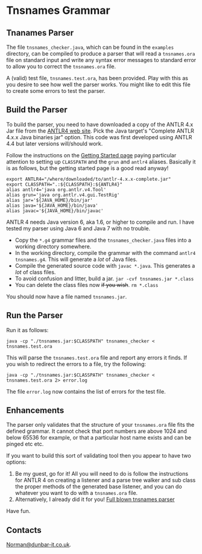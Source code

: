 # Tnsnames Grammar

## Tnanames Parser

The file `tnsnames_checker.java`, which can be found in the `examples` directory,
can be compiled to produce a parser that will read a `tnsnames.ora` file
on standard input and write any syntax error messages to standard error 
to allow you to correct the `tnsnames.ora` file.

A (valid) test file, `tnsnames.test.ora`, has been provided.
Play with this as you desire to see how well the parser works.
You might like to edit this file to create some errors to test the parser.

## Build the Parser

To build the parser, you need to have downloaded a copy of the ANTLR 4.x Jar file
from the [ANTLR4 web site](http://www.antlr.org/download.html).
Pick the Java target's "Complete ANTLR 4.x.x Java binaries jar" option.
This code was first developed using ANTLR 4.4 but later versions will/should work.

Follow the instructions on the [Getting Started page](https://github.com/antlr/antlr4/blob/master/doc/getting-started.md) paying particular attention to setting up `CLASSPATH` and the `grun` and `antlr4` aliases. Basically it is as follows, but the getting started page is a good read anyway!

```
export ANTLR4="/where/downloaded/to/antlr-4.x.x-complete.jar"
export CLASSPATH=".:${CLASSPATH}:${ANTLR4}"
alias antlr4='java org.antlr.v4.Tool'
alias grun='java org.antlr.v4.gui.TestRig'
alias jar='${JAVA_HOME}/bin/jar'
alias java='${JAVA_HOME}/bin/java'
alias javac='${JAVA_HOME}/bin/javac'
```

ANTLR 4 needs Java version 6, aka 1.6, or higher to compile and run.
I have tested my parser using Java 6 and Java 7 with no trouble.

* Copy the `*.g4` grammar files and the `tnsnames_checker.java` files into a working directory somewhere.
* In the working directory, compile the grammar with the command `antlr4 tnsnames.g4`.
This will generate a _lot_ of Java files.
* Compile the generated source code with `javac *.java`. This generates a _lot_ of class files.
* To avoid confusion and litter, build a jar. `jar -cvf tnsnames.jar *.class`
* You can delete the class files now ~~if you wish~~. `rm *.class`

You should now have a file named `tnsnames.jar`. 

## Run the Parser

Run it as follows:

```
java -cp "./tnsnames.jar:$CLASSPATH" tnsnames_checker < tnsnames.test.ora 
```

This will parse the `tnsnames.test.ora` file and report any errors it finds.
If you wish to redirect the errors to a file, try the following:

```
java -cp "./tnsnames.jar:$CLASSPATH" tnsnames_checker < tnsnames.test.ora 2> error.log
```

The file `error.log` now contains the list of errors for the test file.

## Enhancements

The parser only validates that the structure of your `tnsnames.ora` file fits the defined grammar.
It cannot check that port numbers are above 1024 and below 65536 for example,
or that a particular host name exists and can be pinged etc etc.

If you want to build this sort of validating tool then you appear to have two options:

1. Be my guest, go for it! All you will need to do is follow the instructions for ANTLR 4
on creating a listener and a parse tree walker and sub class the proper methods
of the generated base listener, and you can do whatever you want to do with a `tnsnames.ora` file.
2. Alternatively, I already did it for you!
[Full blown tnsnames parser](http://qdosmsq.dunbar-it.co.uk/blog/2014/12/tnsnames-checker-utility/)

Have fun.

## Contacts

Norman@dunbar-it.co.uk.
